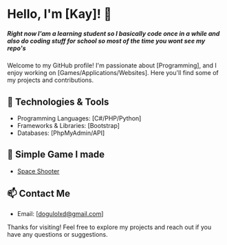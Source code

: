 # Hello, I'm [Kay]! 👋

<h5> Right now I'am a learning student so I basically code once in a while and also do coding stuff for school so most of the time you wont see my repo's </h5>

Welcome to my GitHub profile! I'm passionate about [Programming], and I enjoy working on [Games/Applications/Websites]. Here you'll find some of my projects and contributions.

## 🔧 Technologies & Tools

- Programming Languages: [C#/PHP/Python]
- Frameworks & Libraries: [Bootstrap]
- Databases: [PhpMyAdmin/API]

## 🌱 Simple Game I made

- [Space Shooter](https://github.com/KaiFr2/2D-space-tank-shooter-game)

## 📫 Contact Me

- Email: [dogulolxd@gmail.com]


Thanks for visiting! Feel free to explore my projects and reach out if you have any questions or suggestions.
